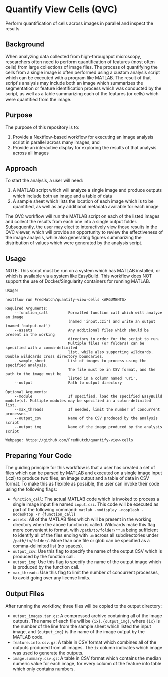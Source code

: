 # Quantify View Cells (QVC)

Perform quantification of cells across images in parallel and inspect the results

## Background

When analyzing data collected from high-throughput microscopy, researchers often
need to perform quantification of features (most often cells) from large collections
of image files. The process of quantifying the cells from a single image is often
performed using a custom analysis script which can be executed with a program like
MATLAB. The result of that script's analysis may include both an image which summarizes
the segmentation or feature identification process which was conducted by the script,
as well as a table summarizing each of the features (or cells) which were quantified
from the image.

## Purpose

The purpose of this repository is to:

1. Provide a Nextflow-based workflow for executing an image analysis script in parallel
across many images, and
2. Provide an interactive display for exploring the results of that analysis across
all images

## Approach

To start the analysis, a user will need:

1. A MATLAB script which will analyze a single image and produce outputs which include
both an image and a table of data
2. A sample sheet which lists the location of each image which is to be quantified, as
well as any additional metadata available for each image

The QVC workflow will run the MATLAB script on each of the listed images and collect the
results from each one into a single output folder. Subsequently, the user may elect
to interactively view those results in the QVC viewer, which will provide an opportunity
to review the effectiveness of the image analysis, while also generating figures summarizing
the distribution of values which were generated by the analysis script.

## Usage

NOTE: This script must be run on a system which has MATLAB installed, or which is available
via a system like EasyBuild. This workflow does NOT support the use of Docker/Singularity
containers for running MATLAB.

```
Usage:

nextflow run FredHutch/quantify-view-cells <ARGUMENTS>

Required Arguments:
    --function_call         Formatted function call which will analyze an image
                            (named 'input.czi') and write an output (named 'output.mat')
    --assets                Any additional files which should be present in the working
                            directory in order for the script to run.
                            Multiple files (or folders) can be specified with a comma-delimited
                            list, while also supporting wildcards. Double wildcards cross directory boundaries.
    --sample_sheet          List of images to process using the specified analysis.
                            The file must be in CSV format, and the path to the image must be
                            listed in a column named 'uri'.
    --output                Path to output directory

Optional Arguments:
    --module                If specified, load the specified EasyBuild module(s). Multiple modules may be specified in a colon-delimited list.
    --max_threads           If needed, limit the number of concurrent processes
    --output_csv            Name of the CSV produced by the analysis script
    --output_img            Name of the image produced by the analysis script

Webpage: https://github.com/FredHutch/quantify-view-cells
```

## Preparing Your Code

The guiding principle for this workflow is that a user has created a set of files
which can be parsed by MATLAB and executed on a single image input (.czi) to produce
two files, an image output and a table of data in CSV format. To make this as flexible
as possible, the user can invoke their code using the following flags:

- `function_call`: The actual MATLAB code which is invoked to process a single image input file
named `input.czi`. This code will be executed as part of the following command: `matlab -nodisplay -nosplash -nodesktop -r {function_call}`
- `assets`: All of the MATLAB files which will be present in the working directory when the above function is called. Wildcards make this flag more convenient to format, with `/path/to/folder/**.m` being sufficient to identify all of the files ending with `.m` across all subdirectories under `/path/to/folder/`. More than one file or glob can be specified as a comma-delimited list (no spaces).
- `output_csv`: Use this flag to specify the name of the output CSV which is produced by the function call.
- `output_img`: Use this flag to specify the name of the output image which is produced by the function call.
- `max_threads`: Use this flag to limit the number of concurrent processes, to avoid going over any license limits.

## Output Files

After running the workflow, three files will be copied to the output directory:

- `output_images.tar.gz`: A compressed archive containing all of the image outputs.
The name of each file will be `{ix}.{output_img}`, where `{ix}` is the number of the line
from the sample sheet which listed the input image, and `{output_img}` is the name
of the image output by the MATLAB code.
- `feature.info.csv.gz`: A table in CSV format which combines all of the outputs produced
from all images. The `ix` column indicates which image was used to generate the outputs.
- `image.summary.csv.gz`: A table in CSV format which contains the median numeric value
for each image, for every column of the feature info table which only contains numbers.
